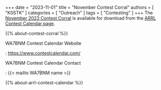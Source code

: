 +++
date = "2023-11-01"
title = "November Contest Corral"
authors = [ "K0STK" ]
categories = [ "Outreach" ]
tags = [ "Contesting" ]
+++
The
[November 2023 Contest Corral](http://www.arrl.org/files/file/Contest%20Corral/2023/November%202023%20Corral.pdf)
is available for download from the
[ARRL Contest Calendar page](http://www.arrl.org/contest-calendar).

<!--more-->

{{% about-contest-corral %}}

WA7BNM Contest Calendar Website

: https://www.contestcalendar.com/

WA7BNM Contest Calendar Contact

: {{< mailto WA7BNM name >}}

{{% about-arrl-contest-calendar %}}
